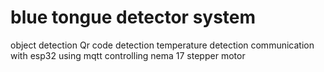 # blue tongue detector system
object detection 
Qr code detection
temperature detection 
communication with esp32 using mqtt
controlling nema 17 stepper motor


 
